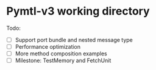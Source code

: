 # Pymtl-v3 working directory

Todo:
- [ ] Support port bundle and nested message type
- [ ] Performance optimization
- [ ] More method composition examples
- [ ] Milestone: TestMemory and FetchUnit
